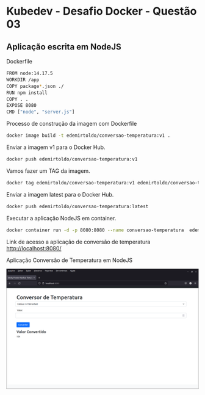 # Kubedev - Desafio Docker - Questão 03

## Aplicação escrita em NodeJS

Dockerfile
```bash
FROM node:14.17.5
WORKDIR /app
COPY package*.json ./
RUN npm install
COPY . .
EXPOSE 8080
CMD ["node", "server.js"]
```
 
Processo de construção da imagem com Dockerfile

```bash
docker image build -t edemirtoldo/conversao-temperatura:v1 .
```
Enviar a imagem v1 para o Docker Hub.

```bash
docker push edemirtoldo/conversao-temperatura:v1
```

Vamos fazer um TAG da imagem.

```bash
docker tag edemirtoldo/conversao-temperatura:v1 edemirtoldo/conversao-temperatura:latest
```

Enviar a imagem latest para o Docker Hub.

```bash
docker push edemirtoldo/conversao-temperatura:latest
```

Executar a aplicação NodeJS em container.

```bash
docker container run -d -p 8080:8080 --name conversao-temperatura  edemirtoldo/conversao-temperatura:v1
```

Link de acesso a aplicação de conversão de temperatura <http://localhost:8080/>

Aplicação Conversão de Temperatura em NodeJS

![nodejs](https://github.com/edemirtoldo/conversao-temperatura/blob/main/img/conversaotemperatura.png)
